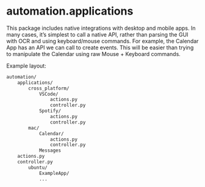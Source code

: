 # automation.applications

This package includes native integrations with desktop and mobile apps. In many cases, it’s simplest to call a native API, rather than parsing the GUI with OCR and using keyboard/mouse commands. For example, the Calendar App has an API we can call to create events. This will be easier than trying to manipulate the Calendar using raw Mouse + Keyboard commands.

Example layout:

```txt
automation/
    applications/
        cross_platform/
            VSCode/
                actions.py
                controller.py
            Spotify/
                actions.py
                controller.py
        mac/
            Calendar/
                actions.py
                controller.py
            Messages
    actions.py
    controller.py
        ubuntu/
            ExampleApp/
            ...
```
